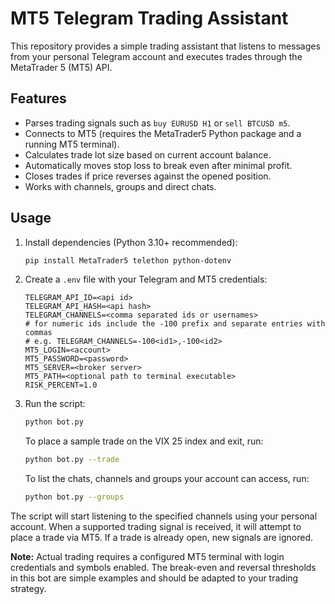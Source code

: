 # MT5 Telegram Trading Assistant

This repository provides a simple trading assistant that listens to messages from your personal Telegram account and executes trades through the MetaTrader 5 (MT5) API.

## Features

- Parses trading signals such as `buy EURUSD H1` or `sell BTCUSD m5`.
- Connects to MT5 (requires the MetaTrader5 Python package and a running MT5 terminal).
- Calculates trade lot size based on current account balance.
- Automatically moves stop loss to break even after minimal profit.
- Closes trades if price reverses against the opened position.
- Works with channels, groups and direct chats.

## Usage

1. Install dependencies (Python 3.10+ recommended):
    ```bash
    pip install MetaTrader5 telethon python-dotenv
    ```

2. Create a `.env` file with your Telegram and MT5 credentials:
    ```
    TELEGRAM_API_ID=<api id>
    TELEGRAM_API_HASH=<api hash>
    TELEGRAM_CHANNELS=<comma separated ids or usernames>
    # for numeric ids include the -100 prefix and separate entries with commas
    # e.g. TELEGRAM_CHANNELS=-100<id1>,-100<id2>
    MT5_LOGIN=<account>
    MT5_PASSWORD=<password>
    MT5_SERVER=<broker server>
    MT5_PATH=<optional path to terminal executable>
    RISK_PERCENT=1.0
    ```

3. Run the script:
    ```bash
    python bot.py
    ```

    To place a sample trade on the VIX 25 index and exit, run:

    ```bash
    python bot.py --trade
    ```

    To list the chats, channels and groups your account can access,
    run:

    ```bash
    python bot.py --groups
    ```

The script will start listening to the specified channels using your personal account. When a supported trading signal is received, it will attempt to place a trade via MT5. If a trade is already open, new signals are ignored.

**Note:** Actual trading requires a configured MT5 terminal with login credentials and symbols enabled. The break-even and reversal thresholds in this bot are simple examples and should be adapted to your trading strategy.
